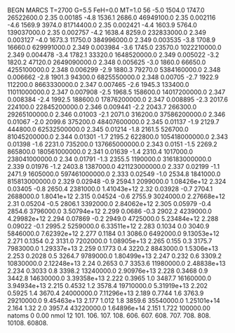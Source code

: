 BEGN
MARCS T=2700 G=5.5 FeH=0.0 MT=1.0
                  56
-5.0 1504.0 1747.0 26522600.0 2.35 0.00185 
-4.8 1536.1 2686.0 46949100.0 2.35 0.002116 
-4.6 1569.9 3974.0 81714400.0 2.35 0.002421 
-4.4 1603.9 5764.0 139037000.0 2.35 0.002757 
-4.2 1638.4 8259.0 232833000.0 2.349 0.003127 
-4.0 1673.3 11750.0 384996000.0 2.349 0.003535 
-3.8 1708.9 16660.0 629991000.0 2.349 0.003984 
-3.6 1745.0 23570.0 1022210000.0 2.349 0.004478 
-3.4 1782.1 33320.0 1648520000.0 2.349 0.005022 
-3.2 1820.2 47120.0 2649090000.0 2.348 0.005625 
-3.0 1860.0 66650.0 4255100000.0 2.348 0.006299 
-2.9 1880.3 79270.0 5384160000.0 2.348 0.006662 
-2.8 1901.3 94300.0 6825550000.0 2.348 0.00705 
-2.7 1922.9 112200.0 8663330000.0 2.347 0.007465 
-2.6 1945.3 133400.0 11011000000.0 2.347 0.007908 
-2.5 1968.5 158600.0 14017200000.0 2.347 0.008384 
-2.4 1992.5 188600.0 17876200000.0 2.347 0.008895 
-2.3 2017.6 224100.0 22845200000.0 2.346 0.009441 
-2.2 2043.7 266300.0 29265100000.0 2.346 0.01003 
-2.1 2071.0 316200.0 37586200000.0 2.346 0.01067 
-2.0 2099.6 375200.0 48407600000.0 2.345 0.01137 
-1.9 2129.7 444800.0 62532500000.0 2.345 0.01214 
-1.8 2161.5 526700.0 81045200000.0 2.344 0.01301 
-1.7 2195.2 622800.0 105418000000.0 2.343 0.01398 
-1.6 2231.0 735200.0 137665000000.0 2.343 0.0151 
-1.5 2269.2 865800.0 180561000000.0 2.341 0.01639 
-1.4 2310.4 1017000.0 238041000000.0 2.34 0.01791 
-1.3 2355.5 1190000.0 316183000000.0 2.339 0.01976 
-1.2 2403.8 1387000.0 421123000000.0 2.337 0.02199 
-1.1 2471.9 1605000.0 597461000000.0 2.333 0.02549 
-1.0 2534.8 1841000.0 815813000000.0 2.329 0.02948 
-0.9 2594.1 2099000.0 1.08426e+12 2.324 0.03405 
-0.8 2650.4 2381000.0 1.41043e+12 2.32 0.03928 
-0.7 2704.1 2688000.0 1.8041e+12 2.315 0.04524 
-0.6 2755.9 3024000.0 2.27668e+12 2.31 0.05204 
-0.5 2806.1 3392000.0 2.84062e+12 2.305 0.05979 
-0.4 2854.6 3796000.0 3.50794e+12 2.299 0.0686 
-0.3 2902.2 4239000.0 4.29982e+12 2.294 0.07869 
-0.2 2949.0 4725000.0 5.23484e+12 2.288 0.09022 
-0.1 2995.2 5259000.0 6.33511e+12 2.283 0.1034 
0.0 3040.9 5846000.0 7.62392e+12 2.277 0.1184 
0.1 3086.0 6492000.0 9.13053e+12 2.271 0.1354 
0.2 3131.0 7202000.0 1.08905e+13 2.265 0.155 
0.3 3175.7 7983000.0 1.29337e+13 2.259 0.1773 
0.4 3220.2 8843000.0 1.5306e+13 2.253 0.2028 
0.5 3264.7 9789000.0 1.80499e+13 2.247 0.232 
0.6 3309.2 10830000.0 2.12248e+13 2.24 0.2653 
0.7 3353.6 11980000.0 2.48838e+13 2.234 0.3033 
0.8 3398.2 13240000.0 2.90976e+13 2.228 0.3468 
0.9 3442.8 14630000.0 3.39358e+13 2.222 0.3965 
1.0 3487.7 16160000.0 3.94934e+13 2.215 0.4532 
1.2 3578.4 19710000.0 5.31919e+13 2.202 0.5925 
1.4 3670.4 24000000.0 7.11296e+13 2.189 0.7744 
1.6 3763.9 29210000.0 9.45463e+13 2.177 1.012 
1.8 3859.6 35540000.0 1.25101e+14 2.164 1.32 
2.0 3957.4 43220000.0 1.64896e+14 2.151 1.722 
100000.00
natoms              0      0.00
nmol          12
          101.         106.       107.      108.         606.        607.        608.
          707.         708.       808.    10108.       60808.
